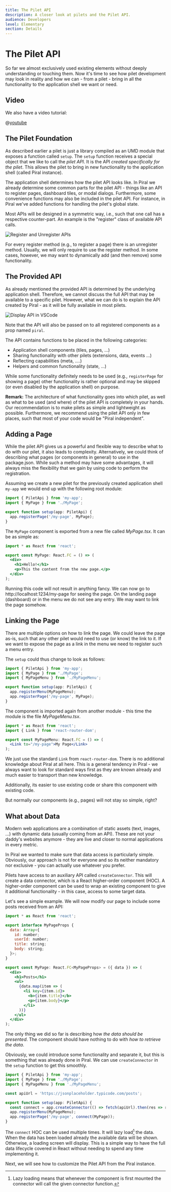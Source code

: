 ```yaml
---
title: The Pilet API
description: A closer look at pilets and the Pilet API.
audience: Developers
level: Elementary
section: Details
---
```


# The Pilet API

So far we almost exclusively used existing elements without deeply understanding or touching them. Now it's time to see how pilet development may look in reality and how we can - from a pilet - bring in all the functionality to the application shell we want or need.

## Video

We also have a video tutorial:

@[youtube](https://youtu.be/s8dYsd7eQPc)

## The Pilet Foundation

As described earlier a pilet is just a library compiled as an UMD module that exposes a function called `setup`. The `setup` function receives a special object that we like to call the *pilet API*. It is the API *created specifically for the pilet*. This allows the pilet to bring in new functionality to the application shell (called Piral instance).

The application shell determines how the pilet API looks like. In Piral we already determine some common parts for the pilet API - things like an API to register pages, dashboard tiles, or modal dialogs. Furthermore, some convenience functions may also be included in the pilet API. For instance, in Piral we've added functions for handling the pilet's global state.

Most APIs will be designed in a symmetric way, i.e., such that one call has a respective counter-part. An example is the "register" class of available API calls.

![Register and Unregister APIs](../diagrams/piral-api.svg)

For every register method (e.g., to register a page) there is an unregister method. Usually, we will only require to use the register method. In some cases, however, we may want to dynamically add (and then remove) some functionality.

## The Provided API

As already mentioned the provided API is determined by the underlying application shell. Therefore, we cannot discuss the full API that may be available to a specific pilet. However, what we can do is to explain the API created by Piral - as it will be fully available in most pilets.

![Display API in VSCode](../diagrams/pilet-api-vscode.png)

Note that the API will also be passed on to all registered components as a prop named `piral`.

The API contains functions to be placed in the following categories:

- Application shell components (tiles, pages, ...)
- Sharing functionality with other pilets (extensions, data, events ...)
- Reflecting capabilities (meta, ....)
- Helpers and common functionality (state, ...)

While some functionality definitely needs to be used (e.g., `registerPage` for showing a page) other functionality is rather optional and may be skipped (or even disabled by the application shell) on purpose.

**Remark:** The architecture of what functionality goes into which pilet, as well as what to be used (and where) of the pilet API is completely in your hands. Our recommendation is to make pilets as simple and lightweight as possible. Furthermore, we recommend using the pilet API only in few places, such that most of your code would be "Piral independent".

## Adding a Page

While the pilet API gives us a powerful and flexible way to describe what to do with our pilet, it also leads to complexity. Alternatively, we could think of describing what pages (or components in general) to use in the package.json. While such a method may have some advantages, it will always miss the flexibility that we gain by using code to perform the registration.

Assuming we create a new pilet for the previously created application shell `my-app` we would end up with the following root module:

```ts
import { PiletApi } from 'my-app';
import { MyPage } from './MyPage';

export function setup(app: PiletApi) {
  app.registerPage('/my-page', MyPage);
}
```

The `MyPage` component is exported from a new file called *MyPage.tsx*. It can be as simple as:

```jsx
import * as React from 'react';

export const MyPage: React.FC = () => (
  <div>
    <h1>Hello!</h1>
    <p>This the content from the new page.</p>
  </div>
);
```

Running this code will not result in anything fancy. We can now go to http://localhost:1234/my-page for seeing the page. On the landing page (dashboard) or in the menu we do not see any entry. We may want to link the page somehow.

## Linking the Page

There are multiple options on how to link the page. We could leave the page as-is, such that any other pilet would need to use (or know) the link to it. If we want to expose the page as a link in the menu we need to register such a menu entry.

The `setup` could thus change to look as follows:

```ts
import { PiletApi } from 'my-app';
import { MyPage } from './MyPage';
import { MyPageMenu } from './MyPageMenu';

export function setup(app: PiletApi) {
  app.registerMenu(MyPageMenu);
  app.registerPage('/my-page', MyPage);
}
```

The component is imported again from another module - this time the module is the file *MyPageMenu.tsx*.

```jsx
import * as React from 'react';
import { Link } from 'react-router-dom';

export const MyPageMenu: React.FC = () => (
  <Link to="/my-page">My Page</Link>
);
```

We just use the standard `Link` from `react-router-dom`. There is no additional knowledge about Piral at all here. This is a general tendency in Piral - we always want to look for standard ways first as they are known already and much easier to transport than new knowledge.

Additionally, its easier to use existing code or share this component with existing code.

But normally our components (e.g., pages) will not stay so simple, right?

## What about Data

Modern web applications are a combination of static assets (text, images, ...) with dynamic data (usually coming from an API). These are not your daddy's websites anymore - they are live and closer to normal applications in every metric.

In Piral we wanted to make sure that data access is particularly simple. Obviously, our approach is not for everyone and so its neither mandatory nor exclusive - you can actually use whatever you prefer.

Pilets have access to an auxiliary API called `createConnector`. This will create a data connector, which is a React higher-order component (HOC). A higher-order component can be used to wrap an existing component to give it additional functionality - in this case, access to some target data.

Let's see a simple example. We will now modify our page to include some posts received from an API:

```jsx
import * as React from 'react';

export interface MyPageProps {
  data: Array<{
    id: number;
    userId: number;
    title: string;
    body: string;
  }>;
}

export const MyPage: React.FC<MyPageProps> = ({ data }) => (
  <div>
    <h1>Posts</h1>
    <ul>
      {data.map(item => (
        <li key={item.id}>
          <b>{item.title}</b>
          <p>{item.body}</p>
        </li>
      ))}
    </ul>
  </div>
);
```

The only thing we did so far is describing how *the data should be presented*. The component should have nothing to do with *how to retrieve the data*.

Obviously, we could introduce some functionality and separate it, but this is something that was already done in Piral. We can use `createConnector` in the `setup` function to get this smoothly.

```ts
import { PiletApi } from 'my-app';
import { MyPage } from './MyPage';
import { MyPageMenu } from './MyPageMenu';

const apiUrl = 'https://jsonplaceholder.typicode.com/posts';

export function setup(app: PiletApi) {
  const connect = app.createConnector(() => fetch(apiUrl).then(res => res.json()));
  app.registerMenu(MyPageMenu);
  app.registerPage('/my-page', connect(MyPage));
}
```

The `connect` HOC can be used multiple times. It will lazy load[^1] the data. When the data has been loaded already the available data will be shown. Otherwise, a loading screen will display. This is a simple way to have the full data lifecycle covered in React without needing to spend any time implementing it.

Next, we will see how to customize the Pilet API from the Piral instance.

[^1]: Lazy loading means that whenever the component is first mounted the connector will call the given connector function.

